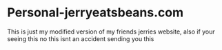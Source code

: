 # Personal-jerryeatsbeans.com
This is just my modified version of my friends jerries website, also if your seeing this no this isnt an accident sending you this
